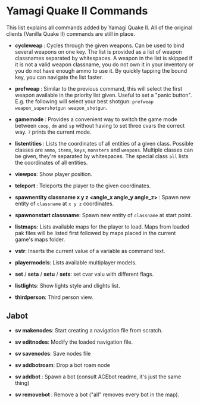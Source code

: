 # Yamagi Quake II Commands

This list explains all commands added by Yamagi Quake II. All of the
original clients (Vanilla Quake II) commands are still in place.


* **cycleweap <weapons>**: Cycles through the given weapons. Can be used
  to bind several weapons on one key. The list is provided as a list of
  weapon classnames separated by whitespaces. A weapon in the list is
  skipped if it is not a valid weapon classname, you do not own it in
  your inventory or you do not have enough ammo to use it.
  By quickly tapping the bound key, you can navigate the list faster.

* **prefweap <weapons>**: Similar to the previous command, this will
  select the first weapon available in the priority list given. Useful
  to set a "panic button". E.g. the following will select your best
  shotgun: `prefweap weapon_supershotgun weapon_shotgun`.

* **gamemode <mode>**: Provides a convenient way to switch the game mode
  between `coop`, `dm` and `sp` without having to set three cvars the
  correct way. `?` prints the current mode.

* **listentities <class>**: Lists the coordinates of all entities of a
  given class.  Possible classes are `ammo`, `items`, `keys`, `monsters`
  and `weapons`. Multiple classes can be given, they're separated by
  whitespaces. The special class `all` lists the coordinates of all
  entities.

* **viewpos**: Show player position.

* **teleport <x y z>**: Teleports the player to the given coordinates.

* **spawnentity classname x y z <angle_x angle_y angle_z> <flags>**:
  Spawn new entity of `classname` at `x y z` coordinates.

* **spawnonstart classname**: Spawn new entity of `classname` at start point.

* **listmaps**: Lists available maps for the player to load. Maps from
  loaded pak files will be listed first followed by maps placed in
  the current game's maps folder.

* **vstr**: Inserts the current value of a variable as command text.

* **playermodels**: Lists available multiplayer models.

* **set** / **seta** / **setu** / **sets**: set cvar valu with different flags.

* **listlights**: Show lights style and dlights list.

* **thirdperson**: Third person view.

## Jabot

* **sv makenodes**: Start creating a navigation file from scratch.

* **sv editnodes**: Modify the loaded navigation file.

* **sv savenodes**: Save nodes file

* **sv addbotroam**: Drop a bot roam node

* **sv addbot <team> <name> <skin>**: Spawn a bot (consult ACEbot readme,
  it's just the same thing)

* **sv removebot <name>**: Remove a bot ("all" removes every bot in the map).
